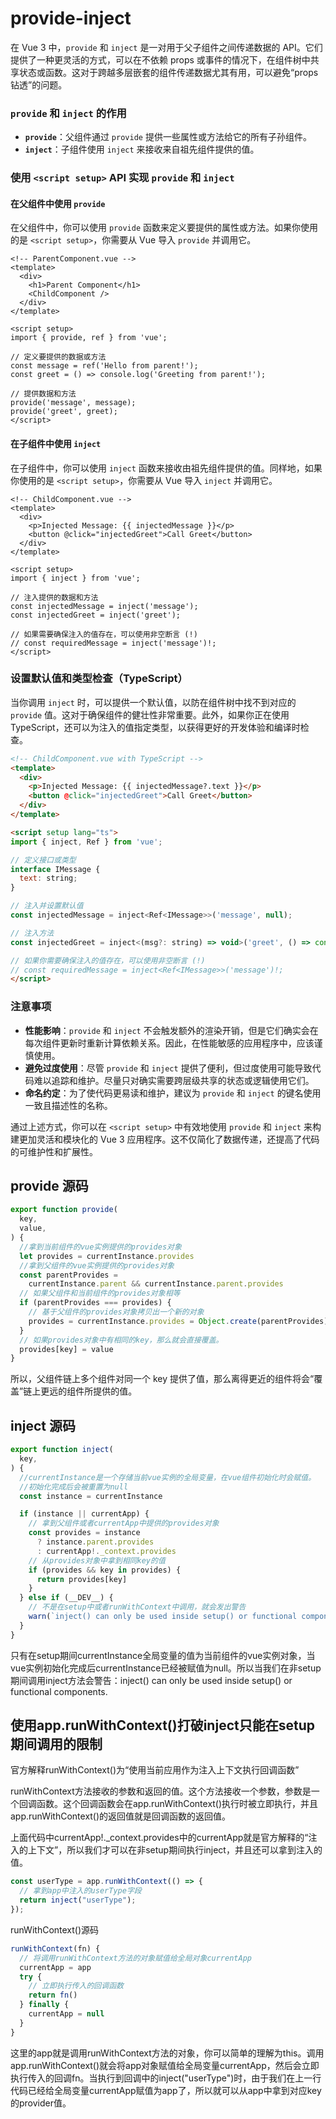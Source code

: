 # provide-inject
在 Vue 3 中，`provide` 和 `inject` 是一对用于父子组件之间传递数据的 API。它们提供了一种更灵活的方式，可以在不依赖 props 或事件的情况下，在组件树中共享状态或函数。这对于跨越多层嵌套的组件传递数据尤其有用，可以避免“props 钻透”的问题。

### `provide` 和 `inject` 的作用

- **`provide`**：父组件通过 `provide` 提供一些属性或方法给它的所有子孙组件。
- **`inject`**：子组件使用 `inject` 来接收来自祖先组件提供的值。

### 使用 `<script setup>` API 实现 `provide` 和 `inject`

#### 在父组件中使用 `provide`

在父组件中，你可以使用 `provide` 函数来定义要提供的属性或方法。如果你使用的是 `<script setup>`，你需要从 Vue 导入 `provide` 并调用它。

```vue
<!-- ParentComponent.vue -->
<template>
  <div>
    <h1>Parent Component</h1>
    <ChildComponent />
  </div>
</template>

<script setup>
import { provide, ref } from 'vue';

// 定义要提供的数据或方法
const message = ref('Hello from parent!');
const greet = () => console.log('Greeting from parent!');

// 提供数据和方法
provide('message', message);
provide('greet', greet);
</script>
```

#### 在子组件中使用 `inject`

在子组件中，你可以使用 `inject` 函数来接收由祖先组件提供的值。同样地，如果你使用的是 `<script setup>`，你需要从 Vue 导入 `inject` 并调用它。

```vue
<!-- ChildComponent.vue -->
<template>
  <div>
    <p>Injected Message: {{ injectedMessage }}</p>
    <button @click="injectedGreet">Call Greet</button>
  </div>
</template>

<script setup>
import { inject } from 'vue';

// 注入提供的数据和方法
const injectedMessage = inject('message');
const injectedGreet = inject('greet');

// 如果需要确保注入的值存在，可以使用非空断言 (!)
// const requiredMessage = inject('message')!;
</script>
```

### 设置默认值和类型检查（TypeScript）

当你调用 `inject` 时，可以提供一个默认值，以防在组件树中找不到对应的 `provide` 值。这对于确保组件的健壮性非常重要。此外，如果你正在使用 TypeScript，还可以为注入的值指定类型，以获得更好的开发体验和编译时检查。

```html
<!-- ChildComponent.vue with TypeScript -->
<template>
  <div>
    <p>Injected Message: {{ injectedMessage?.text }}</p>
    <button @click="injectedGreet">Call Greet</button>
  </div>
</template>

<script setup lang="ts">
import { inject, Ref } from 'vue';

// 定义接口或类型
interface IMessage {
  text: string;
}

// 注入并设置默认值
const injectedMessage = inject<Ref<IMessage>>('message', null);

// 注入方法
const injectedGreet = inject<(msg?: string) => void>('greet', () => console.log('Default greet'));

// 如果你需要确保注入的值存在，可以使用非空断言 (!)
// const requiredMessage = inject<Ref<IMessage>>('message')!;
</script>
```

### 注意事项

- **性能影响**：`provide` 和 `inject` 不会触发额外的渲染开销，但是它们确实会在每次组件更新时重新计算依赖关系。因此，在性能敏感的应用程序中，应该谨慎使用。
- **避免过度使用**：尽管 `provide` 和 `inject` 提供了便利，但过度使用可能导致代码难以追踪和维护。尽量只对确实需要跨层级共享的状态或逻辑使用它们。
- **命名约定**：为了使代码更易读和维护，建议为 `provide` 和 `inject` 的键名使用一致且描述性的名称。

通过上述方式，你可以在 `<script setup>` 中有效地使用 `provide` 和 `inject` 来构建更加灵活和模块化的 Vue 3 应用程序。这不仅简化了数据传递，还提高了代码的可维护性和扩展性。

## provide 源码
```ts
export function provide(
  key,
  value,
) {
  //拿到当前组件的vue实例提供的provides对象
  let provides = currentInstance.provides
  //拿到父组件的vue实例提供的provides对象
  const parentProvides =
    currentInstance.parent && currentInstance.parent.provides
  // 如果父组件和当前组件的provides对象相等
  if (parentProvides === provides) {
    // 基于父组件的provides对象拷贝出一个新的对象
    provides = currentInstance.provides = Object.create(parentProvides)
  }
  // 如果provides对象中有相同的key，那么就会直接覆盖。
  provides[key] = value
}
```
所以，父组件链上多个组件对同一个 key 提供了值，那么离得更近的组件将会“覆盖”链上更远的组件所提供的值。

## inject 源码
```ts
export function inject(
  key,
) {
  //currentInstance是一个存储当前vue实例的全局变量，在vue组件初始化时会赋值。
  //初始化完成后会被重置为null
  const instance = currentInstance

  if (instance || currentApp) {
    // 拿到父组件或者currentApp中提供的provides对象
    const provides = instance
      ? instance.parent.provides
      : currentApp!._context.provides
    // 从provides对象中拿到相同key的值
    if (provides && key in provides) {
      return provides[key]
    }
  } else if (__DEV__) {
    // 不是在setup中或者runWithContext中调用，就会发出警告
    warn(`inject() can only be used inside setup() or functional components.`)
  }
}
```
只有在setup期间currentInstance全局变量的值为当前组件的vue实例对象，当vue实例初始化完成后currentInstance已经被赋值为null。所以当我们在非setup 期间调用inject方法会警告：inject() can only be used inside setup() or functional components.

## 使用app.runWithContext()打破inject只能在setup 期间调用的限制
官方解释runWithContext()为“使用当前应用作为注入上下文执行回调函数”

runWithContext方法接收的参数和返回的值。这个方法接收一个参数，参数是一个回调函数。这个回调函数会在app.runWithContext()执行时被立即执行，并且app.runWithContext()的返回值就是回调函数的返回值。

上面代码中currentApp!._context.provides中的currentApp就是官方解释的“注入的上下文”，所以我们才可以在非setup期间执行inject，并且还可以拿到注入的值。
```ts
const userType = app.runWithContext(() => {
  // 拿到app中注入的userType字段
  return inject("userType");
});
```

runWithContext()源码
```ts
runWithContext(fn) {
  // 将调用runWithContext方法的对象赋值给全局对象currentApp
  currentApp = app
  try {
    // 立即执行传入的回调函数
    return fn()
  } finally {
    currentApp = null
  }
}
```
这里的app就是调用runWithContext方法的对象，你可以简单的理解为this。调用app.runWithContext()就会将app对象赋值给全局变量currentApp，然后会立即执行传入的回调fn。当执行到回调中的inject("userType")时，由于我们在上一行代码已经给全局变量currentApp赋值为app了，所以就可以从app中拿到对应key的provider值。